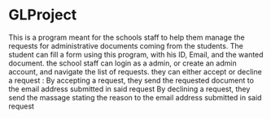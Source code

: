 # GLProject
This is a program meant for the schools staff to help them manage the requests for administrative documents coming from the students. 
The student can fill a form using this program, with his ID, Email, and the wanted document. 
the school staff can login as a admin, or create an admin account, and navigate the list of requests. 
they can either accept or decline a request :
By accepting a request, they send the requested document to the email address submitted in said request 
By declining a request, they send the massage stating the reason to the email address submitted in said request
